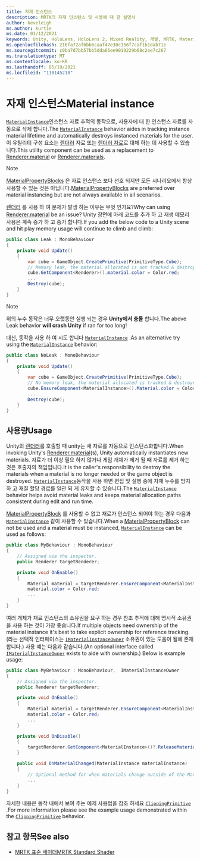 ```yaml
---
title: 자재 인스턴스
description: MRTK의 자재 인스턴스 및 사용에 대 한 설명서
author: keveleigh
ms.author: kurtie
ms.date: 01/12/2021
keywords: Unity, HoloLens, HoloLens 2, Mixed Reality, 개발, MRTK, MaterialInstance,
ms.openlocfilehash: 216fa72af6bb6caaf47e30c156f7caf1b1dab71e
ms.sourcegitcommit: c0ba7d7bb57bb5dda65ee9019229b68c2ee7c267
ms.translationtype: MT
ms.contentlocale: ko-KR
ms.lasthandoff: 05/19/2021
ms.locfileid: "110145218"
---
```

# <a name="material-instance"></a><span data-ttu-id="130f1-104">자재 인스턴스</span><span class="sxs-lookup"><span data-stu-id="130f1-104">Material instance</span></span>

<span data-ttu-id="130f1-105">[`MaterialInstance`](xref:Microsoft.MixedReality.Toolkit.Rendering.MaterialInstance)인스턴스 자료 추적의 동작으로, 사용자에 대 한 인스턴스 자료를 자동으로 삭제 합니다.</span><span class="sxs-lookup"><span data-stu-id="130f1-105">The [`MaterialInstance`](xref:Microsoft.MixedReality.Toolkit.Rendering.MaterialInstance) behavior aides in tracking instance material lifetime and automatically destroys instanced materials for the user.</span></span> <span data-ttu-id="130f1-106">이 유틸리티 구성 요소는 [렌더러](https://docs.unity3d.com/ScriptReference/Renderer-material.html) 자료 또는 [렌더러 자료](https://docs.unity3d.com/ScriptReference/Renderer-materials.html)로 대체 하는 데 사용할 수 있습니다.</span><span class="sxs-lookup"><span data-stu-id="130f1-106">This utility component can be used as a replacement to [Renderer.material](https://docs.unity3d.com/ScriptReference/Renderer-material.html) or [Renderer.materials](https://docs.unity3d.com/ScriptReference/Renderer-materials.html).</span></span>

> [!NOTE]
> <span data-ttu-id="130f1-107">[MaterialPropertyBlocks](https://docs.unity3d.com/ScriptReference/MaterialPropertyBlock.html) 은 자료 인스턴스 보다 선호 되지만 모든 시나리오에서 항상 사용할 수 있는 것은 아닙니다.</span><span class="sxs-lookup"><span data-stu-id="130f1-107">[MaterialPropertyBlocks](https://docs.unity3d.com/ScriptReference/MaterialPropertyBlock.html) are preferred over material instancing but are not always available  in all scenarios.</span></span>

<span data-ttu-id="130f1-108">[렌더러](https://docs.unity3d.com/ScriptReference/Renderer-material.html) 를 사용 하 여 문제가 발생 하는 이유는 무엇 인가요?</span><span class="sxs-lookup"><span data-stu-id="130f1-108">Why can using [Renderer.material](https://docs.unity3d.com/ScriptReference/Renderer-material.html) be an issue?</span></span> <span data-ttu-id="130f1-109">Unity 장면에 아래 코드를 추가 하 고 재생 메모리 사용은 계속 증가 하 고 증가 합니다.</span><span class="sxs-lookup"><span data-stu-id="130f1-109">If you add the below code to a Unity scene and hit play memory usage will continue to climb and climb:</span></span>

```c#
public class Leak : MonoBehaviour
{
    private void Update()
    {
        var cube = GameObject.CreatePrimitive(PrimitiveType.Cube);
        // Memory leak, the material allocated is not tracked & destroyed.
        cube.GetComponent<Renderer>().material.color = Color.red;
        ...
        Destroy(cube);
    }
}
```

> [!NOTE]
> <span data-ttu-id="130f1-110">위의 누수 동작은 너무 오랫동안 실행 되는 경우 **Unity에서 충돌** 합니다.</span><span class="sxs-lookup"><span data-stu-id="130f1-110">The above Leak behavior **will crash Unity** if ran for too long!</span></span>

<span data-ttu-id="130f1-111">대신, 동작을 사용 하 여 시도 합니다 [`MaterialInstance`](xref:Microsoft.MixedReality.Toolkit.Rendering.MaterialInstance) .</span><span class="sxs-lookup"><span data-stu-id="130f1-111">As an alternative try using the [`MaterialInstance`](xref:Microsoft.MixedReality.Toolkit.Rendering.MaterialInstance) behavior:</span></span>

```c#
public class NoLeak : MonoBehaviour
{
    private void Update()
    {
        var cube = GameObject.CreatePrimitive(PrimitiveType.Cube);
        // No memory leak, the material allocated is tracked & destroyed by MaterialInstance.
        cube.EnsureComponent<MaterialInstance>().Material.color = Color.red;
        ...
        Destroy(cube);
    }
}
```

## <a name="usage"></a><span data-ttu-id="130f1-112">사용량</span><span class="sxs-lookup"><span data-stu-id="130f1-112">Usage</span></span>

<span data-ttu-id="130f1-113">Unity의 [렌더러](https://docs.unity3d.com/ScriptReference/Renderer-material.html)를 호출할 때 unity는 새 자료를 자동으로 인스턴스화합니다.</span><span class="sxs-lookup"><span data-stu-id="130f1-113">When invoking Unity's [Renderer.material](https://docs.unity3d.com/ScriptReference/Renderer-material.html)(s), Unity automatically instantiates new materials.</span></span> <span data-ttu-id="130f1-114">자료가 더 이상 필요 하지 않거나 게임 개체가 제거 될 때 자료를 제거 하는 것은 호출자의 책임입니다.</span><span class="sxs-lookup"><span data-stu-id="130f1-114">It is the caller's responsibility to destroy the materials when a material is no longer needed or the game object is destroyed.</span></span> <span data-ttu-id="130f1-115">[`MaterialInstance`](xref:Microsoft.MixedReality.Toolkit.Rendering.MaterialInstance)동작을 사용 하면 편집 및 실행 중에 자재 누수를 방지 하 고 재질 할당 경로를 일관 되 게 유지할 수 있습니다.</span><span class="sxs-lookup"><span data-stu-id="130f1-115">The [`MaterialInstance`](xref:Microsoft.MixedReality.Toolkit.Rendering.MaterialInstance) behavior helps avoid material leaks and keeps material allocation paths consistent during edit and run time.</span></span>

<span data-ttu-id="130f1-116">[MaterialPropertyBlock](https://docs.unity3d.com/ScriptReference/MaterialPropertyBlock.html) 를 사용할 수 없고 재료가 인스턴스 되어야 하는 경우 다음과 [`MaterialInstance`](xref:Microsoft.MixedReality.Toolkit.Rendering.MaterialInstance) 같이 사용할 수 있습니다.</span><span class="sxs-lookup"><span data-stu-id="130f1-116">When a [MaterialPropertyBlock](https://docs.unity3d.com/ScriptReference/MaterialPropertyBlock.html) can not be used and a material must be instanced, [`MaterialInstance`](xref:Microsoft.MixedReality.Toolkit.Rendering.MaterialInstance) can be used as follows:</span></span>

```c#
public class MyBehaviour : MonoBehaviour
{
    // Assigned via the inspector.
    public Renderer targetRenderer;

    private void OnEnable()
    {
        Material material = targetRenderer.EnsureComponent<MaterialInstance>().Material;
        material.color = Color.red;
        ...
    }
}
```

<span data-ttu-id="130f1-117">여러 개체가 재료 인스턴스의 소유권을 요구 하는 경우 참조 추적에 대해 명시적 소유권을 사용 하는 것이 가장 좋습니다.</span><span class="sxs-lookup"><span data-stu-id="130f1-117">If multiple objects need ownership of the material instance it's best to take explicit ownership for reference tracking.</span></span> <span data-ttu-id="130f1-118">(라는 선택적 인터페이스는 [`IMaterialInstanceOwner`](xref:Microsoft.MixedReality.Toolkit.Rendering.IMaterialInstanceOwner) 소유권이 있는 도움이 될에 존재 합니다.) 사용 예는 다음과 같습니다.</span><span class="sxs-lookup"><span data-stu-id="130f1-118">(An optional interface called [`IMaterialInstanceOwner`](xref:Microsoft.MixedReality.Toolkit.Rendering.IMaterialInstanceOwner) exists to aide with ownership.) Below is example usage:</span></span>

```c#
public class MyBehaviour : MonoBehaviour,  IMaterialInstanceOwner
{
    // Assigned via the inspector.
    public Renderer targetRenderer;

    private void OnEnable()
    {
        Material material = targetRenderer.EnsureComponent<MaterialInstance>().AcquireMaterial(this);
        material.color = Color.red;
        ...
    }

    private void OnDisable()
    {
        targetRenderer.GetComponent<MaterialInstance>()?.ReleaseMaterial(this)
    }

    public void OnMaterialChanged(MaterialInstance materialInstance)
    {
        // Optional method for when materials change outside of the MaterialInstance.
        ...
    }
}
```

<span data-ttu-id="130f1-119">자세한 내용은 동작 내에서 보여 주는 예제 사용법을 참조 하세요 [`ClippingPrimitive`](xref:Microsoft.MixedReality.Toolkit.Utilities.ClippingPrimitive) .</span><span class="sxs-lookup"><span data-stu-id="130f1-119">For more information please see the example usage demonstrated within the [`ClippingPrimitive`](xref:Microsoft.MixedReality.Toolkit.Utilities.ClippingPrimitive) behavior.</span></span>

## <a name="see-also"></a><span data-ttu-id="130f1-120">참고 항목</span><span class="sxs-lookup"><span data-stu-id="130f1-120">See also</span></span>

* [<span data-ttu-id="130f1-121">MRTK 표준 세이더</span><span class="sxs-lookup"><span data-stu-id="130f1-121">MRTK Standard Shader</span></span>](mrtk-standard-shader.md)
